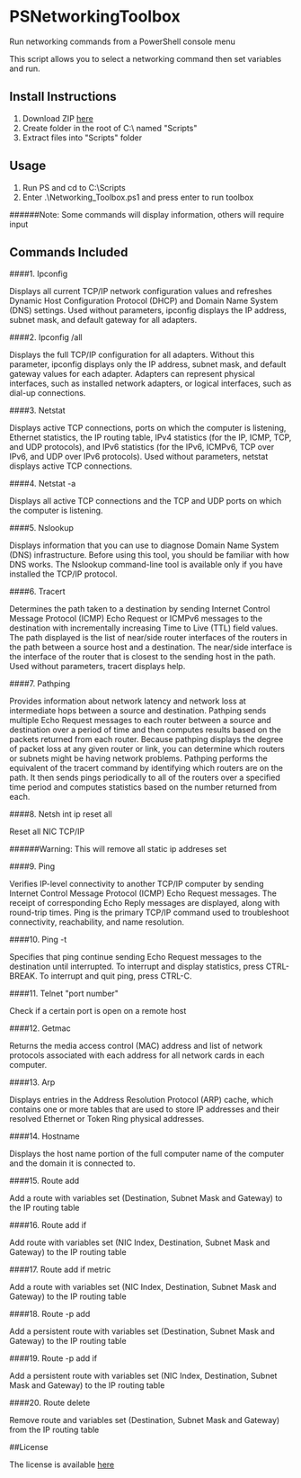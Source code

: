 # PSNetworkingToolbox

Run networking commands from a PowerShell console menu

This script allows you to select a networking command then set variables and run.

## Install Instructions

1. Download ZIP [here](https://github.com/oliverjamesfletcher/PSNetworkingToolbox/blob/master/PSNetworkingToolbox)
2. Create folder in the root of C:\ named "Scripts"
3. Extract files into "Scripts" folder

## Usage

1. Run PS and cd to C:\Scripts
2. Enter .\Networking_Toolbox.ps1 and press enter to run toolbox

######Note: Some commands will display information, others will require input

## Commands Included

####1. Ipconfig

Displays all current TCP/IP network configuration values and refreshes Dynamic Host Configuration Protocol (DHCP) and Domain Name System (DNS) settings. Used without parameters, ipconfig displays the IP address, subnet mask, and default gateway for all adapters.

####2. Ipconfig /all

Displays the full TCP/IP configuration for all adapters. Without this parameter, ipconfig displays only the IP address, subnet mask, and default gateway values for each adapter. Adapters can represent physical interfaces, such as installed network adapters, or logical interfaces, such as dial-up connections.

####3. Netstat

Displays active TCP connections, ports on which the computer is listening, Ethernet statistics, the IP routing table, IPv4 statistics (for the IP, ICMP, TCP, and UDP protocols), and IPv6 statistics (for the IPv6, ICMPv6, TCP over IPv6, and UDP over IPv6 protocols). Used without parameters, netstat displays active TCP connections.

####4. Netstat -a

Displays all active TCP connections and the TCP and UDP ports on which the computer is listening.

####5. Nslookup

Displays information that you can use to diagnose Domain Name System (DNS) infrastructure. Before using this tool, you should be familiar with how DNS works. The Nslookup command-line tool is available only if you have installed the TCP/IP protocol.

####6. Tracert

Determines the path taken to a destination by sending Internet Control Message Protocol (ICMP) Echo Request or ICMPv6 messages to the destination with incrementally increasing Time to Live (TTL) field values. The path displayed is the list of near/side router interfaces of the routers in the path between a source host and a destination. The near/side interface is the interface of the router that is closest to the sending host in the path. Used without parameters, tracert displays help.

####7. Pathping 

Provides information about network latency and network loss at intermediate hops between a source and destination. Pathping sends multiple Echo Request messages to each router between a source and destination over a period of time and then computes results based on the packets returned from each router. Because pathping displays the degree of packet loss at any given router or link, you can determine which routers or subnets might be having network problems. Pathping performs the equivalent of the tracert command by identifying which routers are on the path. It then sends pings periodically to all of the routers over a specified time period and computes statistics based on the number returned from each.

####8. Netsh int ip reset all 

Reset all NIC TCP/IP

######Warning: This will remove all static ip addreses set

####9. Ping

Verifies IP-level connectivity to another TCP/IP computer by sending Internet Control Message Protocol (ICMP) Echo Request messages. The receipt of corresponding Echo Reply messages are displayed, along with round-trip times. Ping is the primary TCP/IP command used to troubleshoot connectivity, reachability, and name resolution.

####10. Ping -t

Specifies that ping continue sending Echo Request messages to the destination until interrupted. To interrupt and display statistics, press CTRL-BREAK. To interrupt and quit ping, press CTRL-C.

####11. Telnet "port number"

Check if a certain port is open on a remote host

####12. Getmac

Returns the media access control (MAC) address and list of network protocols associated with each address for all network cards in each computer.

####13. Arp

Displays entries in the Address Resolution Protocol (ARP) cache, which contains one or more tables that are used to store IP addresses and their resolved Ethernet or Token Ring physical addresses.

####14. Hostname

Displays the host name portion of the full computer name of the computer and the domain it is connected to.

####15. Route add

Add a route with variables set (Destination, Subnet Mask and Gateway) to the IP routing table

####16. Route add if

Add route with variables set (NIC Index, Destination, Subnet Mask and Gateway) to the IP routing table

####17. Route add if metric

Add a route with variables set (NIC Index, Destination, Subnet Mask and Gateway) to the IP routing table

####18. Route -p add

Add a persistent route with variables set (Destination, Subnet Mask and Gateway) to the IP routing table

####19. Route -p add if

Add a persistent route with variables set (NIC Index, Destination, Subnet Mask and Gateway) to the IP routing table

####20. Route delete

Remove route and variables set (Destination, Subnet Mask and Gateway) from the IP routing table

##License

The license is available [here](https://github.com/oliverjamesfletcher/PSNetworkingToolbox/blob/master/License)
